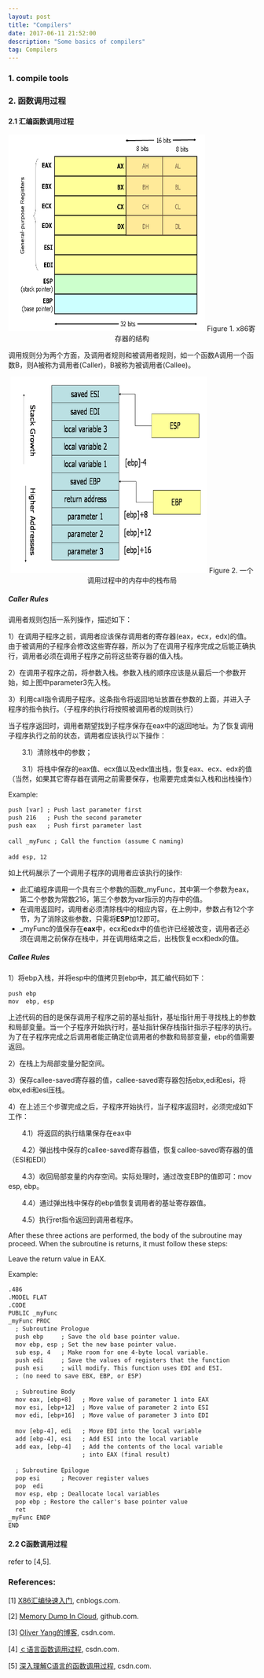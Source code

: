 ```yaml
---
layout: post
title: "Compilers"
date: 2017-06-11 21:52:00 
description: "Some basics of compilers"
tag: Compilers
---
```


### 1. compile tools

### 2. 函数调用过程

#### 2.1 汇编函数调用过程

<center>
<img src="/images/posts/2017-06-11-Compilers/x86-registers.png" width="400" height="400" />
Figure 1. x86寄存器的结构
</center>

调用规则分为两个方面，及调用者规则和被调用者规则，如一个函数A调用一个函数B，则A被称为调用者(Caller)，B被称为被调用者(Callee)。

<center>
<img src="/images/posts/2017-06-11-Compilers/stack-convention.png" width="400" height="400" />
Figure 2. 一个调用过程中的内存中的栈布局
</center>

##### Caller Rules

调用者规则包括一系列操作，描述如下：

1）在调用子程序之前，调用者应该保存调用者的寄存器(eax，ecx，edx)的值。由于被调用的子程序会修改这些寄存器，所以为了在调用子程序完成之后能正确执行，调用者必须在调用子程序之前将这些寄存器的值入栈。

2）在调用子程序之前，将参数入栈。参数入栈的顺序应该是从最后一个参数开始，如上图中parameter3先入栈。

3）利用call指令调用子程序。这条指令将返回地址放置在参数的上面，并进入子程序的指令执行。（子程序的执行将按照被调用者的规则执行）

当子程序返回时，调用者期望找到子程序保存在eax中的返回地址。为了恢复调用子程序执行之前的状态，调用者应该执行以下操作：

　　3.1）清除栈中的参数；

　　3.1）将栈中保存的eax值、ecx值以及edx值出栈，恢复eax、ecx、edx的值（当然，如果其它寄存器在调用之前需要保存，也需要完成类似入栈和出栈操作）

Example:

	push [var] ; Push last parameter first
	push 216   ; Push the second parameter
	push eax   ; Push first parameter last
	
	call _myFunc ; Call the function (assume C naming)
	
	add esp, 12

如上代码展示了一个调用子程序的调用者应该执行的操作:

- 此汇编程序调用一个具有三个参数的函数_myFunc，其中第一个参数为eax，第二个参数为常数216，第三个参数为var指示的内存中的值。
- 在调用返回时，调用者必须清除栈中的相应内容，在上例中，参数占有12个字节，为了消除这些参数，只需将**ESP**加12即可。
- _myFunc的值保存在**eax**中，ecx和edx中的值也许已经被改变，调用者还必须在调用之前保存在栈中，并在调用结束之后，出栈恢复ecx和edx的值。

##### Callee Rules
1）将ebp入栈，并将esp中的值拷贝到ebp中，其汇编代码如下：

    push ebp
    mov  ebp, esp

上述代码的目的是保存调用子程序之前的基址指针，基址指针用于寻找栈上的参数和局部变量。当一个子程序开始执行时，基址指针保存栈指针指示子程序的执行。为了在子程序完成之后调用者能正确定位调用者的参数和局部变量，ebp的值需要返回。

2）在栈上为局部变量分配空间。

3）保存callee-saved寄存器的值，callee-saved寄存器包括ebx,edi和esi，将ebx,edi和esi压栈。

4）在上述三个步骤完成之后，子程序开始执行，当子程序返回时，必须完成如下工作：

　　4.1）将返回的执行结果保存在eax中

　　4.2）弹出栈中保存的callee-saved寄存器值，恢复callee-saved寄存器的值（ESI和EDI）

　　4.3）收回局部变量的内存空间。实际处理时，通过改变EBP的值即可：mov esp, ebp。 

　　4.4）通过弹出栈中保存的ebp值恢复调用者的基址寄存器值。

　　4.5）执行ret指令返回到调用者程序。

After these three actions are performed, the body of the subroutine may proceed. When the subroutine is returns, it must follow these steps:

Leave the return value in EAX.

Example:

	.486
	.MODEL FLAT
	.CODE
	PUBLIC _myFunc
	_myFunc PROC
	  ; Subroutine Prologue
	  push ebp     ; Save the old base pointer value.
	  mov ebp, esp ; Set the new base pointer value.
	  sub esp, 4   ; Make room for one 4-byte local variable.
	  push edi     ; Save the values of registers that the function
	  push esi     ; will modify. This function uses EDI and ESI.
	  ; (no need to save EBX, EBP, or ESP)
	
	  ; Subroutine Body
	  mov eax, [ebp+8]   ; Move value of parameter 1 into EAX
	  mov esi, [ebp+12]  ; Move value of parameter 2 into ESI
	  mov edi, [ebp+16]  ; Move value of parameter 3 into EDI
	
	  mov [ebp-4], edi   ; Move EDI into the local variable
	  add [ebp-4], esi   ; Add ESI into the local variable
	  add eax, [ebp-4]   ; Add the contents of the local variable
	                     ; into EAX (final result)
	
	  ; Subroutine Epilogue 
	  pop esi      ; Recover register values
	  pop  edi
	  mov esp, ebp ; Deallocate local variables
	  pop ebp ; Restore the caller's base pointer value
	  ret
	_myFunc ENDP
	END


#### 2.2 C函数调用过程

refer to [4,5].


### References:

[1] [X86汇编快速入门](http://www.cnblogs.com/YukiJohnson/archive/2012/10/27/2741836.html), cnblogs.com.

[2] [Memory Dump In Cloud](http://oliveryang.net/), github.com.

[3] [Oliver Yang的博客](http://blog.csdn.net/yayong), csdn.com.

[4] [ｃ语言函数调用过程](http://blog.csdn.net/crazyuo/article/details/40518101), csdn.com.

[5] [深入理解C语言的函数调用过程](http://blog.csdn.net/lee244868149/article/details/49497679), csdn.com.